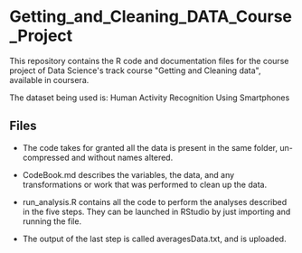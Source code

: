 # Getting_and_Cleaning_DATA_Course_Project
This repository contains the R code and documentation files for the course project of Data Science's track course "Getting and Cleaning data", available in coursera.

The dataset being used is: Human Activity Recognition Using Smartphones
## Files

* The code takes for granted all the data is present in the same folder, un-compressed and without names altered.

* CodeBook.md describes the variables, the data, and any transformations or work that was performed to clean up the data.

* run_analysis.R contains all the code to perform the analyses described in the five steps. They can be launched in RStudio by just importing and running the file.

* The output of the last step is called averagesData.txt, and is uploaded.
